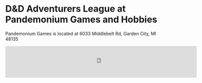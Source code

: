 # D&D Adventurers League at Pandemonium Games and Hobbies

Pandemonium Games is located at 6033 Middlebelt Rd, Garden City, MI 48135

<iframe src="https://www.google.com/maps/embed?pb=!1m18!1m12!1m3!1d2949.600302818344!2d-83.33119223165905!3d42.32972318669584!2m3!1f0!2f0!3f0!3m2!1i1024!2i768!4f13.1!3m3!1m2!1s0x883b4b636c2022d5%3A0x150b873e7b722eb0!2s6033+Middlebelt+Rd%2C+Garden+City%2C+MI+48135!5e0!3m2!1sen!2sus!4v1516813824051" width="600" height="100" frameborder="0" style="border:0" allowfullscreen>

![](media/IMG_9232.JPG)

We are currently playing online only, while things are under flux at the game store.

We play every Wednesday night from 7pm until roughly 9pm
and Saturdays from 2pm until roughly 6pm

* Our [Warhorn](https://warhorn.net/events/pandodnd), to sign up for our games:
* Our [Discord server](https://discord.gg/dbB5RYH5P7), to chat with folks and participate in online games
* Our [Facebook group](https://www.facebook.com/groups/PandoDnD)
* [Pandemonium's Webpage](https://pandogames.com/)
* [Pandemonium's Discord Server](https://discord.gg/Hy2cTGN2fp)
* [Pandemonium's Facebook page](https://www.facebook.com/PandoGames)

This site is dedicated to the memory of Robert "Joey" Ditsch.